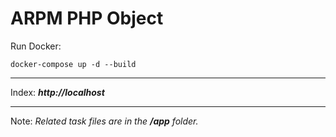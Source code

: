 # ARPM PHP Object

Run Docker:
```
docker-compose up -d --build
```

<hr>

Index: ***http://localhost***

<hr>

Note: *Related task files are in the **/app** folder.*